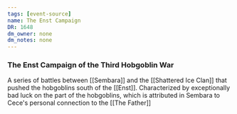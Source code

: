 ```yaml
---
tags: [event-source]
name: The Enst Campaign
DR: 1648
dm_owner: none
dm_notes: none
---
```

### The Enst Campaign of the Third Hobgoblin War
A series of battles between [[Sembara]] and the [[Shattered Ice Clan]] that pushed the hobgoblins south of the [[Enst]]. Characterized by exceptionally bad luck on the part of the hobgoblins, which is attributed in Sembara to Cece's personal connection to the [[The Father]]